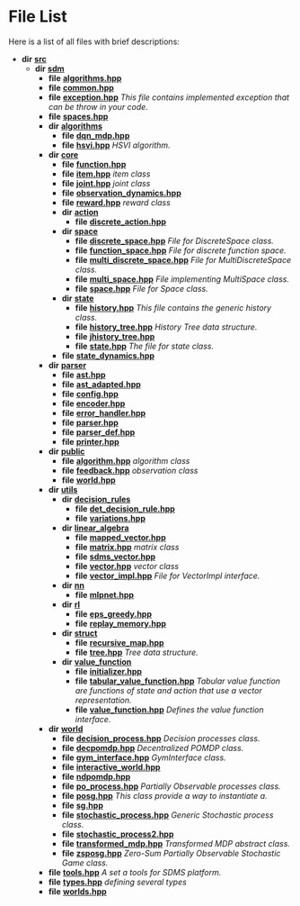
# File List

Here is a list of all files with brief descriptions:


* **dir** [**src**](dir_68267d1309a1af8e8297ef4c3efbcdba.md)   
  * **dir** [**sdm**](dir_ae1b8d8c3d2627954ba53c22978558f0.md)   
    * **file** [**algorithms.hpp**](algorithms_8hpp.md)   
    * **file** [**common.hpp**](common_8hpp.md)   
    * **file** [**exception.hpp**](exception_8hpp.md) _This file contains implemented exception that can be throw in your code._   
    * **file** [**spaces.hpp**](spaces_8hpp.md) 
    * **dir** [**algorithms**](dir_baab9deb2ceef290d17fdadea9d6b69b.md)   
      * **file** [**dqn\_mdp.hpp**](dqn__mdp_8hpp.md)   
      * **file** [**hsvi.hpp**](hsvi_8hpp.md) _HSVI algorithm._   
    * **dir** [**core**](dir_92216a09053680f71034e5e26026ee62.md)   
      * **file** [**function.hpp**](function_8hpp.md)   
      * **file** [**item.hpp**](item_8hpp.md) _item class_   
      * **file** [**joint.hpp**](joint_8hpp.md) _joint class_   
      * **file** [**observation\_dynamics.hpp**](observation__dynamics_8hpp.md)   
      * **file** [**reward.hpp**](reward_8hpp.md) _reward class_   
      * **dir** [**action**](dir_da22f131ef310b227029eb4cfbb3e75b.md)   
        * **file** [**discrete\_action.hpp**](discrete__action_8hpp.md)   
      * **dir** [**space**](dir_4382197029a4717686416170aae3e90a.md)   
        * **file** [**discrete\_space.hpp**](discrete__space_8hpp.md) _File for DiscreteSpace class._   
        * **file** [**function\_space.hpp**](function__space_8hpp.md) _File for discrete function space._   
        * **file** [**multi\_discrete\_space.hpp**](multi__discrete__space_8hpp.md) _File for MultiDiscreteSpace class._   
        * **file** [**multi\_space.hpp**](multi__space_8hpp.md) _File implementing MultiSpace class._   
        * **file** [**space.hpp**](space_8hpp.md) _File for Space class._   
      * **dir** [**state**](dir_d0d8dc666ec4ca9b544d63f25347f269.md)   
        * **file** [**history.hpp**](history_8hpp.md) _This file contains the generic history class._   
        * **file** [**history\_tree.hpp**](history__tree_8hpp.md) _History Tree data structure._   
        * **file** [**jhistory\_tree.hpp**](jhistory__tree_8hpp.md)   
        * **file** [**state.hpp**](state_8hpp.md) _The file for state class._   
      * **file** [**state\_dynamics.hpp**](state__dynamics_8hpp.md)   
    * **dir** [**parser**](dir_6daa6254ddefc40233dd42d3ed88a5a9.md)   
      * **file** [**ast.hpp**](ast_8hpp.md)   
      * **file** [**ast\_adapted.hpp**](ast__adapted_8hpp.md) 
      * **file** [**config.hpp**](config_8hpp.md)   
      * **file** [**encoder.hpp**](encoder_8hpp.md)   
      * **file** [**error\_handler.hpp**](error__handler_8hpp.md)   
      * **file** [**parser.hpp**](parser_8hpp.md)   
      * **file** [**parser\_def.hpp**](parser__def_8hpp.md)   
      * **file** [**printer.hpp**](printer_8hpp.md)   
    * **dir** [**public**](dir_33715f1cc09e852083918bf432e54d5e.md)   
      * **file** [**algorithm.hpp**](algorithm_8hpp.md) _algorithm class_   
      * **file** [**feedback.hpp**](feedback_8hpp.md) _observation class_   
      * **file** [**world.hpp**](world_8hpp.md)   
    * **dir** [**utils**](dir_d5f9b32a4b7e3085fe36bb5e85e812de.md)   
      * **dir** [**decision\_rules**](dir_4983fd2ecc8cc6698afce148812a6aba.md)   
        * **file** [**det\_decision\_rule.hpp**](det__decision__rule_8hpp.md)   
        * **file** [**variations.hpp**](variations_8hpp.md)   
      * **dir** [**linear\_algebra**](dir_f6794c324212297d566732725cbf26ea.md)   
        * **file** [**mapped\_vector.hpp**](mapped__vector_8hpp.md)   
        * **file** [**matrix.hpp**](matrix_8hpp.md) _matrix class_   
        * **file** [**sdms\_vector.hpp**](sdms__vector_8hpp.md)   
        * **file** [**vector.hpp**](vector_8hpp.md) _vector class_   
        * **file** [**vector\_impl.hpp**](vector__impl_8hpp.md) _File for VectorImpl interface._   
      * **dir** [**nn**](dir_a0f8f367ee5fbc480d285e7bffe42674.md)   
        * **file** [**mlpnet.hpp**](mlpnet_8hpp.md)   
      * **dir** [**rl**](dir_1bc0c1e8b4bb5415537951e68df5cc3c.md)   
        * **file** [**eps\_greedy.hpp**](eps__greedy_8hpp.md)   
        * **file** [**replay\_memory.hpp**](replay__memory_8hpp.md)   
      * **dir** [**struct**](dir_8910f640002ec96a2876ed8b2614abb5.md)   
        * **file** [**recursive\_map.hpp**](recursive__map_8hpp.md)   
        * **file** [**tree.hpp**](tree_8hpp.md) _Tree data structure._   
      * **dir** [**value\_function**](dir_9190e49f25bb1396e1fb4a6f0beec9b4.md)   
        * **file** [**initializer.hpp**](initializer_8hpp.md)   
        * **file** [**tabular\_value\_function.hpp**](tabular__value__function_8hpp.md) _Tabular value function are functions of state and action that use a vector representation._   
        * **file** [**value\_function.hpp**](value__function_8hpp.md) _Defines the value function interface._   
    * **dir** [**world**](dir_414fa79a2aeb4aba632c04a0d3a53fff.md)   
      * **file** [**decision\_process.hpp**](decision__process_8hpp.md) _Decision processes class._   
      * **file** [**decpomdp.hpp**](decpomdp_8hpp.md) _Decentralized POMDP class._   
      * **file** [**gym\_interface.hpp**](gym__interface_8hpp.md) _GymInterface class._   
      * **file** [**interactive\_world.hpp**](interactive__world_8hpp.md)   
      * **file** [**ndpomdp.hpp**](ndpomdp_8hpp.md)   
      * **file** [**po\_process.hpp**](po__process_8hpp.md) _Partially Observable processes class._   
      * **file** [**posg.hpp**](posg_8hpp.md) _This class provide a way to instantiate a._   
      * **file** [**sg.hpp**](sg_8hpp.md) 
      * **file** [**stochastic\_process.hpp**](stochastic__process_8hpp.md) _Generic Stochastic process class._   
      * **file** [**stochastic\_process2.hpp**](stochastic__process2_8hpp.md) 
      * **file** [**transformed\_mdp.hpp**](transformed__mdp_8hpp.md) _Transformed MDP abstract class._   
      * **file** [**zsposg.hpp**](zsposg_8hpp.md) _Zero-Sum Partially Observable Stochastic Game class._   
    * **file** [**tools.hpp**](tools_8hpp.md) _A set a tools for SDMS platform._   
    * **file** [**types.hpp**](types_8hpp.md) _defining several types_   
    * **file** [**worlds.hpp**](worlds_8hpp.md) 